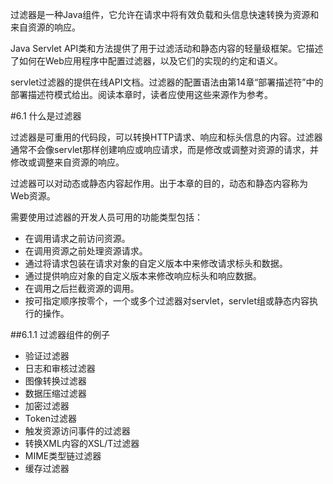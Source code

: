 过滤器是一种Java组件，它允许在请求中将有效负载和头信息快速转换为资源和来自资源的响应。

Java Servlet API类和方法提供了用于过滤活动和静态内容的轻量级框架。它描述了如何在Web应用程序中配置过滤器，以及它们的实现的约定和语义。

servlet过滤器的提供在线API文档。过滤器的配置语法由第14章“部署描述符”中的部署描述符模式给出。阅读本章时，读者应使用这些来源作为参考。

#6.1 什么是过滤器

过滤器是可重用的代码段，可以转换HTTP请求、响应和标头信息的内容。过滤器通常不会像servlet那样创建响应或响应请求，而是修改或调整对资源的请求，并修改或调整来自资源的响应。

过滤器可以对动态或静态内容起作用。出于本章的目的，动态和静态内容称为Web资源。

需要使用过滤器的开发人员可用的功能类型包括：

- 在调用请求之前访问资源。
- 在调用资源之前处理资源请求。
- 通过将请求包装在请求对象的自定义版本中来修改请求标头和数据。
- 通过提供响应对象的自定义版本来修改响应标头和响应数据。
- 在调用之后拦截资源的调用。
- 按可指定顺序按零个，一个或多个过滤器对servlet，servlet组或静态内容执行的操作。

##6.1.1 过滤器组件的例子
- 验证过滤器
- 日志和审核过滤器
- 图像转换过滤器
- 数据压缩过滤器
- 加密过滤器
- Token过滤器
- 触发资源访问事件的过滤器
- 转换XML内容的XSL/T过滤器
- MIME类型链过滤器
- 缓存过滤器